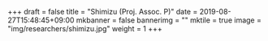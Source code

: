 +++
draft = false
title = "Shimizu (Proj. Assoc. P)"
date = 2019-08-27T15:48:45+09:00
mkbanner = false
bannerimg = ""
mktile = true
image = "img/researchers/shimizu.jpg"
weight = 1
+++



